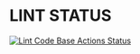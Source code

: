 # LINT STATUS
[![Lint Code Base Actions Status](https://github.com/minabadrous/github-actions/workflows/Lint%20Code%20Base/badge.svg)](https://github.com/marketplace/actions/super-linter)
